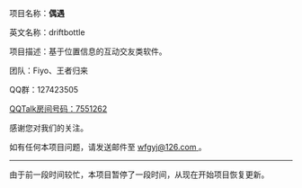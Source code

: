 项目名称：**偶遇**

英文名称：driftbottle

项目描述：基于位置信息的互动交友类软件。

团队：Fiyo、王者归来

QQ群：127423505

[QQTalk房间号码：7551262](http://qqtalk.qq.com/go.html#7551262)

感谢您对我们的关注。

如有任何本项目问题，请发送邮件至 [wfgyj@126.com ](.md) 。

---

由于前一段时间较忙，本项目暂停了一段时间，从现在开始项目恢复更新。